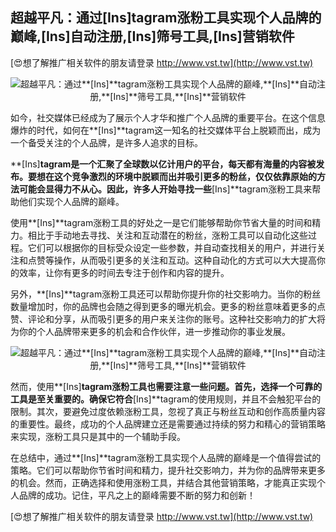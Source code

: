 ## **超越平凡：通过**[Ins]**tagram涨粉工具实现个人品牌的巅峰,**[Ins]**自动注册,**[Ins]**筛号工具,**[Ins]**营销软件**

[😍想了解推广相关软件的朋友请登录 http://www.vst.tw](http://www.vst.tw)

 <center><img src="https://vst.tw/MP4/tuiguang/png/1.png" alt="超越平凡：通过**[Ins]**tagram涨粉工具实现个人品牌的巅峰,**[Ins]**自动注册,**[Ins]**筛号工具,**[Ins]**营销软件"></center>

如今，社交媒体已经成为了展示个人才华和推广个人品牌的重要平台。在这个信息爆炸的时代，如何在**[Ins]**tagram这一知名的社交媒体平台上脱颖而出，成为一个备受关注的个人品牌，是许多人追求的目标。

**[Ins]**tagram是一个汇聚了全球数以亿计用户的平台，每天都有海量的内容被发布。要想在这个竞争激烈的环境中脱颖而出并吸引更多的粉丝，仅仅依靠原始的方法可能会显得力不从心。因此，许多人开始寻找一些**[Ins]**tagram涨粉工具来帮助他们实现个人品牌的巅峰。

使用**[Ins]**tagram涨粉工具的好处之一是它们能够帮助你节省大量的时间和精力。相比于手动地去寻找、关注和互动潜在的粉丝，涨粉工具可以自动化这些过程。它们可以根据你的目标受众设定一些参数，并自动查找相关的用户，并进行关注和点赞等操作，从而吸引更多的关注和互动。这种自动化的方式可以大大提高你的效率，让你有更多的时间去专注于创作和内容的提升。

另外，**[Ins]**tagram涨粉工具还可以帮助你提升你的社交影响力。当你的粉丝数量增加时，你的品牌也会随之得到更多的曝光机会。更多的粉丝意味着更多的点赞、评论和分享，从而吸引更多的用户来关注你的账号。这种社交影响力的扩大将为你的个人品牌带来更多的机会和合作伙伴，进一步推动你的事业发展。

 <center><img src="https://vst.tw/MP4/tuiguang/png/5.png" alt="超越平凡：通过**[Ins]**tagram涨粉工具实现个人品牌的巅峰,**[Ins]**自动注册,**[Ins]**筛号工具,**[Ins]**营销软件"></center>

然而，使用**[Ins]**tagram涨粉工具也需要注意一些问题。首先，选择一个可靠的工具是至关重要的。确保它符合**[Ins]**tagram的使用规则，并且不会触犯平台的限制。其次，要避免过度依赖涨粉工具，忽视了真正与粉丝互动和创作高质量内容的重要性。最终，成功的个人品牌建立还是需要通过持续的努力和精心的营销策略来实现，涨粉工具只是其中的一个辅助手段。

在总结中，通过**[Ins]**tagram涨粉工具实现个人品牌的巅峰是一个值得尝试的策略。它们可以帮助你节省时间和精力，提升社交影响力，并为你的品牌带来更多的机会。然而，正确选择和使用涨粉工具，并结合其他营销策略，才能真正实现个人品牌的成功。记住，平凡之上的巅峰需要不断的努力和创新！

[😍想了解推广相关软件的朋友请登录 http://www.vst.tw](http://www.vst.tw)



